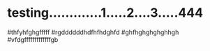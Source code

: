 # testing.............1.....2....3.....444
#thfyhfghgfffff
#rgddddddhdfhfhdghfd
#ghfhghghghghhgh
#vfdgfffffffffffffgb
